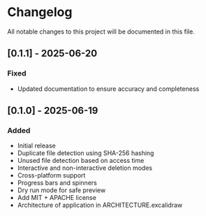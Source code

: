 # Changelog

All notable changes to this project will be documented in this file.

## [0.1.1] - 2025-06-20

### Fixed

- Updated documentation to ensure accuracy and completeness

## [0.1.0] - 2025-06-19

### Added

- Initial release
- Duplicate file detection using SHA-256 hashing
- Unused file detection based on access time
- Interactive and non-interactive deletion modes
- Cross-platform support
- Progress bars and spinners
- Dry run mode for safe preview
- Add MIT + APACHE license
- Architecture of application in ARCHITECTURE.excalidraw
